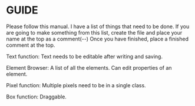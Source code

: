 GUIDE
=====

Please follow this manual.
I have a list of things that need to be done.
If you are going to make something from this list, create the file and place your name at the top as a comment(--)
Once you have finished, place a finished comment at the top.

Text function: Text needs to be editable after writing and saving.

Element Browser: A list of all the elements. Can edit properties of an element.

Pixel function: Multiple pixels need to be in a single class.

Box function: Draggable.
